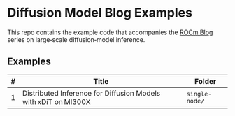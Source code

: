 # Diffusion Model Blog Examples

This repo contains the example code that accompanies the [ROCm Blog](https://rocm.blogs.amd.com/) series on large‑scale diffusion‑model inference.

## Examples

| # | Title                                                           | Folder |
|---|-----------------------------------------------------------------|--------|
| 1 | Distributed Inference for Diffusion Models with xDiT on MI300X  | `single-node/` |
